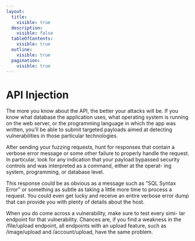 ```yaml
---
layout:
  title:
    visible: true
  description:
    visible: false
  tableOfContents:
    visible: true
  outline:
    visible: true
  pagination:
    visible: true
---
```


# API Injection

The more you know about the API, the better your attacks will be. If you know what database the application uses, what operating system is running on the web server, or the programming language in which the app was written, you’ll be able to submit targeted payloads aimed at detecting vulnerabilities in those particular technologies.

After sending your fuzzing requests, hunt for responses that contain a verbose error message or some other failure to properly handle the request. In particular, look for any indication that your payload bypassed security controls and was interpreted as a command, either at the operat- ing system, programming, or database level.

This response could be as obvious as a message such as “SQL Syntax Error” or something as subtle as taking a little more time to process a request. You could even get lucky and receive an entire verbose error dump that can provide you with plenty of details about the host.

When you do come across a vulnerability, make sure to test every simi- lar endpoint for that vulnerability. Chances are, if you find a weakness in the /file/upload endpoint, all endpoints with an upload feature, such as /image/upload and /account/upload, have the same problem.

